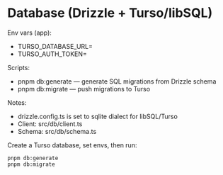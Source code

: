 # Database (Drizzle + Turso/libSQL)

Env vars (app):
- TURSO_DATABASE_URL=
- TURSO_AUTH_TOKEN=

Scripts:
- pnpm db:generate — generate SQL migrations from Drizzle schema
- pnpm db:migrate — push migrations to Turso

Notes:
- drizzle.config.ts is set to sqlite dialect for libSQL/Turso
- Client: src/db/client.ts
- Schema: src/db/schema.ts

Create a Turso database, set envs, then run:

```
pnpm db:generate
pnpm db:migrate
```
